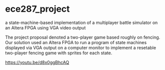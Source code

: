 # ece287_project
a state-machine-based implementation of a multiplayer battle simulator on an Altera FPGA using VGA video output

The project proposal denoted a two-player game based roughly on fencing.  Our solution used an Altera FPGA to run a program of state machines displayed via VGA output on a computer monitor to implement a resetable two-player fencing game with sprites for each state.

https://youtu.be/d8x0ggBhcAQ
